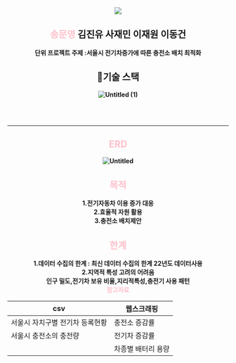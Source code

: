 <div align="center">
<img src = "https://capsule-render.vercel.app/api?type=waving&height=100&color=ff00&text=SK_02_2Team&fontColor=ff0000&fontAlign=50&textBg=false">
</div>
<div align="center">
    <h2><span style="color:pink;">송문영</span> 김진유 사재민 이재원 이동건</h2>
    <div><strong>단위 프로젝트 주제 :서울시 전기차증가에 따른 충전소 배치 최적화<br></div></strog>
</div>

      
<div align="center">
    <h2> 🦋기술 스택</h2>
    <div>
      
   ![Untitled (1)](https://github.com/DONGGUNLEE1/gitrepo/assets/169323625/d5633054-0583-44e7-b01c-389f5b4bd2ee)

  </div>
<br><br>

------

<div align="center">
    <h2><span style="color:pink;">ERD</h2>

![Untitled](https://github.com/DONGGUNLEE1/gitrepo/assets/169323625/8b3d96fd-4ce5-4843-9ff5-df8b7d840d6a)

<div allgn="center">
   <h2><span style="color:pink;">목적</h2>
   1.전기자동차 이용 증가 대응
     <div>
   2.효율적 자원 활용
   <div>
   3.충전소 배치제안

<div allgn="center">
   <h2><span style="color:pink;">한계</h2>
   1.데이터 수집의 한계 : 최신 데이터 수집의 한계 22년도 데이터사용
   <div>
   2.지역적 특성 고려의 어려움 
   <div>인구 밀도,전기차 보유 비율,지리적특성,충전기 사용 패턴
  <div>
    
<div allgn="center")
    <h2><span style="color:pink;">참고자료</h2>

|  csv |   웹스크래핑  | 
|--------|-------------|
| 서울시 자치구별 전기차 등록현황  |  충전소 증감률  |
| 서울시 충전소의 충전량 |  전기차 증감률   |
|      | 차종별 배터리 용량|





